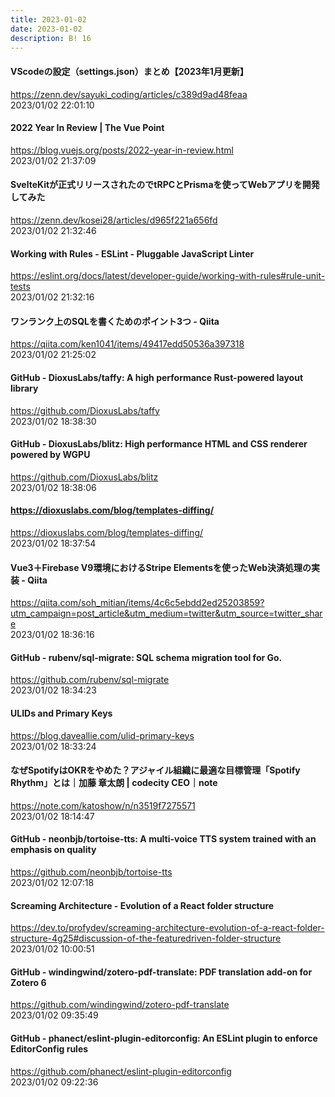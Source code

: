 ```yaml
---
title: 2023-01-02
date: 2023-01-02
description: B! 16
---
```


#### VScodeの設定（settings.json）まとめ【2023年1月更新】
https://zenn.dev/sayuki_coding/articles/c389d9ad48feaa<br>
2023/01/02 22:01:10<br>


#### 2022 Year In Review | The Vue Point
https://blog.vuejs.org/posts/2022-year-in-review.html<br>
2023/01/02 21:37:09<br>


#### SvelteKitが正式リリースされたのでtRPCとPrismaを使ってWebアプリを開発してみた
https://zenn.dev/kosei28/articles/d965f221a656fd<br>
2023/01/02 21:32:46<br>


#### Working with Rules - ESLint - Pluggable JavaScript Linter
https://eslint.org/docs/latest/developer-guide/working-with-rules#rule-unit-tests<br>
2023/01/02 21:32:16<br>


#### ワンランク上のSQLを書くためのポイント3つ - Qiita
https://qiita.com/ken1041/items/49417edd50536a397318<br>
2023/01/02 21:25:02<br>


#### GitHub - DioxusLabs/taffy: A high performance Rust-powered layout library
https://github.com/DioxusLabs/taffy<br>
2023/01/02 18:38:30<br>


#### GitHub - DioxusLabs/blitz: High performance HTML and CSS renderer powered by WGPU
https://github.com/DioxusLabs/blitz<br>
2023/01/02 18:38:06<br>


#### https://dioxuslabs.com/blog/templates-diffing/
https://dioxuslabs.com/blog/templates-diffing/<br>
2023/01/02 18:37:54<br>


#### Vue3＋Firebase V9環境におけるStripe Elementsを使ったWeb決済処理の実装 - Qiita
https://qiita.com/soh_mitian/items/4c6c5ebdd2ed25203859?utm_campaign=post_article&utm_medium=twitter&utm_source=twitter_share<br>
2023/01/02 18:36:16<br>


#### GitHub - rubenv/sql-migrate: SQL schema migration tool for Go.
https://github.com/rubenv/sql-migrate<br>
2023/01/02 18:34:23<br>


#### ULIDs and Primary Keys
https://blog.daveallie.com/ulid-primary-keys<br>
2023/01/02 18:33:24<br>


#### なぜSpotifyはOKRをやめた？アジャイル組織に最適な目標管理「Spotify Rhythm」とは｜加藤 章太朗 | codecity CEO｜note
https://note.com/katoshow/n/n3519f7275571<br>
2023/01/02 18:14:47<br>


#### GitHub - neonbjb/tortoise-tts: A multi-voice TTS system trained with an emphasis on quality
https://github.com/neonbjb/tortoise-tts<br>
2023/01/02 12:07:18<br>


#### Screaming Architecture - Evolution of a React folder structure
https://dev.to/profydev/screaming-architecture-evolution-of-a-react-folder-structure-4g25#discussion-of-the-featuredriven-folder-structure<br>
2023/01/02 10:00:51<br>


#### GitHub - windingwind/zotero-pdf-translate: PDF translation add-on for Zotero 6
https://github.com/windingwind/zotero-pdf-translate<br>
2023/01/02 09:35:49<br>


#### GitHub - phanect/eslint-plugin-editorconfig: An ESLint plugin to enforce EditorConfig rules
https://github.com/phanect/eslint-plugin-editorconfig<br>
2023/01/02 09:22:36<br>


